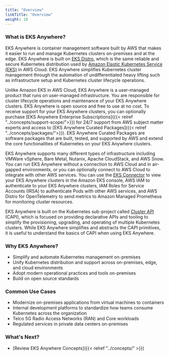 ```yaml
---
title: "Overview"
linkTitle: "Overview"
weight: 10
---
```


### What is EKS Anywhere?
EKS Anywhere is container management software built by AWS that makes it easier to run and manage Kubernetes clusters on-premises and at the edge. EKS Anywhere is built on [EKS Distro](https://distro.eks.amazonaws.com/), which is the same reliable and secure Kubernetes distribution used by [Amazon Elastic Kubernetes Service (EKS)](https://docs.aws.amazon.com/eks/latest/userguide/what-is-eks.html) in AWS Cloud. EKS Anywhere simplifies Kubernetes cluster management through the automation of undifferentiated heavy lifting such as infrastructure setup and Kubernetes cluster lifecycle operations.

Unlike Amazon EKS in AWS Cloud, EKS Anywhere is a user-managed product that runs on user-managed infrastructure. You are responsible for cluster lifecycle operations and maintenance of your EKS Anywhere clusters. EKS Anywhere is open source and free to use at no cost. To receive support for your EKS Anywhere clusters, you can optionally purchase [EKS Anywhere Enterprise Subscriptions]({{< relref "../concepts/support-scope/">}}) for 24/7 support from AWS subject matter experts and access to [EKS Anywhere Curated Packages]({{< relref "../concepts/packages/">}}). EKS Anywhere Curated Packages are software packages that are built, tested, and supported by AWS and extend the core functionalities of Kubernetes on your EKS Anywhere clusters.

EKS Anywhere supports many different types of infrastructure including VMWare vSphere, Bare Metal, Nutanix, Apache CloudStack, and AWS Snow. You can run EKS Anywhere without a connection to AWS Cloud and in air-gapped environments, or you can optionally connect to AWS Cloud to integrate with other AWS services. You can use the [EKS Connector](https://docs.aws.amazon.com/eks/latest/userguide/eks-connector.html) to view your EKS Anywhere clusters in the Amazon EKS console, AWS IAM to authenticate to your EKS Anywhere clusters, IAM Roles for Service Accounts (IRSA) to authenticate Pods with other AWS services, and AWS Distro for OpenTelemetry to send metrics to Amazon Managed Prometheus for monitoring cluster resources.

EKS Anywhere is built on the Kubernetes sub-project called [Cluster API](https://cluster-api.sigs.k8s.io/) (CAPI), which is focused on providing declarative APIs and tooling to simplify the provisioning, upgrading, and operating of multiple Kubernetes clusters. While EKS Anywhere simplifies and abstracts the CAPI primitives, it is useful to understand the basics of CAPI when using EKS Anywhere. 

### Why EKS Anywhere?
* Simplify and automate Kubernetes management on-premises
* Unify Kubernetes distribution and support across on-premises, edge, and cloud environments
* Adopt modern operational practices and tools on-premises
* Build on open source standards

### Common Use Cases
* Modernize on-premises applications from virtual machines to containers
* Internal development platforms to standardize how teams consume Kubernetes across the organization
* Telco 5G Radio Access Networks (RAN) and Core workloads
* Regulated services in private data centers on-premises

### What's Next?
* [Review EKS Anywhere Concepts]({{< relref "../concepts/" >}})
